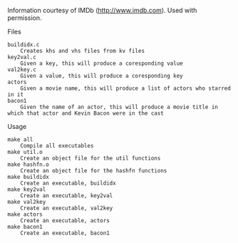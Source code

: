 Information courtesy of
IMDb
(http://www.imdb.com).
Used with permission.

Files

    buildidx.c
        Creates khs and vhs files from kv files
    key2val.c
        Given a key, this will produce a coresponding value
    val2key.c
        Given a value, this will produce a coresponding key
    actors
        Given a movie name, this will produce a list of actors who starred in it
    bacon1
        Given the name of an actor, this will produce a movie title in which that actor and Kevin Bacon were in the cast

Usage

    make all
        Compile all executables
    make util.o
        Create an object file for the util functions
    make hashfn.o
        Create an object file for the hashfn functions
    make buildidx
        Create an executable, buildidx
    make key2val
        Create an executable, key2val
    make val2key
        Create an executable, val2key
    make actors
        Create an executable, actors
    make bacon1
        Create an executable, bacon1
